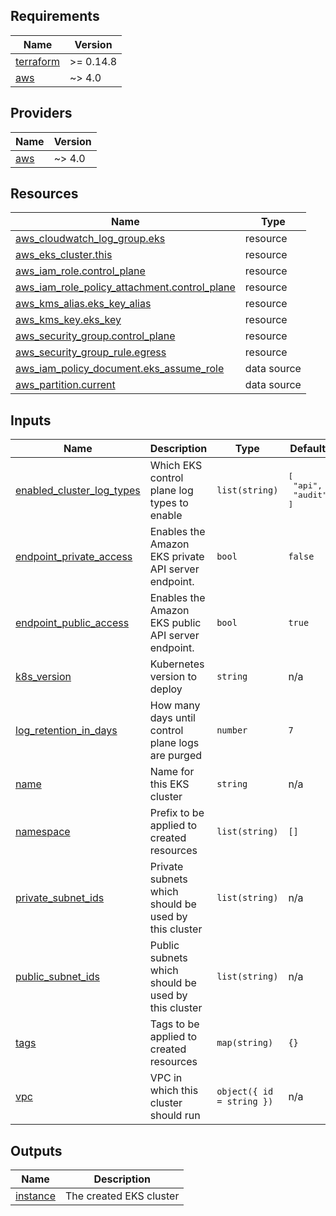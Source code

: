 <!-- BEGIN_TF_DOCS -->
## Requirements

| Name | Version |
|------|---------|
| <a name="requirement_terraform"></a> [terraform](#requirement\_terraform) | >= 0.14.8 |
| <a name="requirement_aws"></a> [aws](#requirement\_aws) | ~> 4.0 |

## Providers

| Name | Version |
|------|---------|
| <a name="provider_aws"></a> [aws](#provider\_aws) | ~> 4.0 |

## Resources

| Name | Type |
|------|------|
| [aws_cloudwatch_log_group.eks](https://registry.terraform.io/providers/hashicorp/aws/latest/docs/resources/cloudwatch_log_group) | resource |
| [aws_eks_cluster.this](https://registry.terraform.io/providers/hashicorp/aws/latest/docs/resources/eks_cluster) | resource |
| [aws_iam_role.control_plane](https://registry.terraform.io/providers/hashicorp/aws/latest/docs/resources/iam_role) | resource |
| [aws_iam_role_policy_attachment.control_plane](https://registry.terraform.io/providers/hashicorp/aws/latest/docs/resources/iam_role_policy_attachment) | resource |
| [aws_kms_alias.eks_key_alias](https://registry.terraform.io/providers/hashicorp/aws/latest/docs/resources/kms_alias) | resource |
| [aws_kms_key.eks_key](https://registry.terraform.io/providers/hashicorp/aws/latest/docs/resources/kms_key) | resource |
| [aws_security_group.control_plane](https://registry.terraform.io/providers/hashicorp/aws/latest/docs/resources/security_group) | resource |
| [aws_security_group_rule.egress](https://registry.terraform.io/providers/hashicorp/aws/latest/docs/resources/security_group_rule) | resource |
| [aws_iam_policy_document.eks_assume_role](https://registry.terraform.io/providers/hashicorp/aws/latest/docs/data-sources/iam_policy_document) | data source |
| [aws_partition.current](https://registry.terraform.io/providers/hashicorp/aws/latest/docs/data-sources/partition) | data source |

## Inputs

| Name | Description | Type | Default | Required |
|------|-------------|------|---------|:--------:|
| <a name="input_enabled_cluster_log_types"></a> [enabled\_cluster\_log\_types](#input\_enabled\_cluster\_log\_types) | Which EKS control plane log types to enable | `list(string)` | <pre>[<br>  "api",<br>  "audit"<br>]</pre> | no |
| <a name="input_endpoint_private_access"></a> [endpoint\_private\_access](#input\_endpoint\_private\_access) | Enables the Amazon EKS private API server endpoint. | `bool` | `false` | no |
| <a name="input_endpoint_public_access"></a> [endpoint\_public\_access](#input\_endpoint\_public\_access) | Enables the Amazon EKS public API server endpoint. | `bool` | `true` | no |
| <a name="input_k8s_version"></a> [k8s\_version](#input\_k8s\_version) | Kubernetes version to deploy | `string` | n/a | yes |
| <a name="input_log_retention_in_days"></a> [log\_retention\_in\_days](#input\_log\_retention\_in\_days) | How many days until control plane logs are purged | `number` | `7` | no |
| <a name="input_name"></a> [name](#input\_name) | Name for this EKS cluster | `string` | n/a | yes |
| <a name="input_namespace"></a> [namespace](#input\_namespace) | Prefix to be applied to created resources | `list(string)` | `[]` | no |
| <a name="input_private_subnet_ids"></a> [private\_subnet\_ids](#input\_private\_subnet\_ids) | Private subnets which should be used by this cluster | `list(string)` | n/a | yes |
| <a name="input_public_subnet_ids"></a> [public\_subnet\_ids](#input\_public\_subnet\_ids) | Public subnets which should be used by this cluster | `list(string)` | n/a | yes |
| <a name="input_tags"></a> [tags](#input\_tags) | Tags to be applied to created resources | `map(string)` | `{}` | no |
| <a name="input_vpc"></a> [vpc](#input\_vpc) | VPC in which this cluster should run | `object({ id = string })` | n/a | yes |

## Outputs

| Name | Description |
|------|-------------|
| <a name="output_instance"></a> [instance](#output\_instance) | The created EKS cluster |
<!-- END_TF_DOCS -->